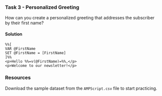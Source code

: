 ### Task 3 - Personalized Greeting

How can you create a personalized greeting that addresses the subscriber by their first name?

#### Solution
```ampscript
%%[
VAR @FirstName
SET @FirstName = [FirstName]
]%%
<p>Hello %%=v(@FirstName)=%%,</p>
<p>Welcome to our newsletter!</p>
```
### Resources

Download the sample dataset from the `AMPScript.csv` file to start practicing.
